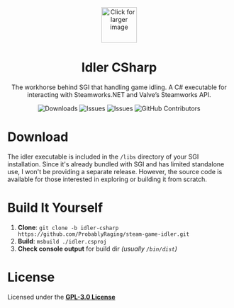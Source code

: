 <div align="center">
  <img src="https://github.com/ProbablyRaging/steam-game-idler/blob/main/assets/logo.png" width='80' alt='Click for larger image' />
  <h1 align="center">Idler CSharp</h1>
  <p align="center">The workhorse behind SGI that handling game idling. A C# executable for interacting with Steamworks.NET and Valve’s Steamworks API.</p>
<p align="center">
  <img src="https://img.shields.io/github/downloads/probablyraging/steam-game-idler/total?style=for-the-badge&logo=github&color=137eb5" alt="Downloads" />
  <img src="https://img.shields.io/github/issues/probablyraging/steam-game-idler?style=for-the-badge&logo=github&color=137eb5" alt="Issues" />
  <img src="https://img.shields.io/github/issues-pr/probablyraging/steam-game-idler?style=for-the-badge&logo=github&color=137eb5" alt="Issues" />
  <img src="https://img.shields.io/github/contributors/probablyraging/steam-game-idler?style=for-the-badge&logo=github&color=137eb5" alt="GitHub Contributors" />
</p>
</div>

# Download
The idler executable is included in the `/libs` directory of your SGI installation. Since it's already bundled with SGI and has limited standalone use, I won't be providing a separate release. However, the source code is available for those interested in exploring or building it from scratch.

# Build It Yourself
1. **Clone**: `git clone -b idler-csharp https://github.com/ProbablyRaging/steam-game-idler.git`
2. **Build**: `msbuild ./idler.csproj`
3. **Check console output** for build dir *(usually `/bin/dist`)*

# License
Licensed under the **[GPL-3.0 License](./LICENSE)**